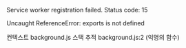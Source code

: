 Service worker registration failed. Status code: 15

Uncaught ReferenceError: exports is not defined

컨텍스트
background.js
스택 추적
background.js:2 (익명의 함수)